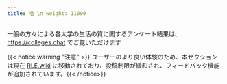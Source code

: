```yaml
---
title: 喵 \n weight: 11000
---
```


一般の方々による各大学の生活の質に関するアンケート結果は、 <https://colleges.chat> でご覧いただけます

{{< notice warning "注意" >}} ユーザーのより良い体験のため、本セクションは現在
[RLE.wiki](https://rle.wiki) に移動されており、投稿制限が緩和され、フィードバック機能が追加されています。{{<
/notice>}}
